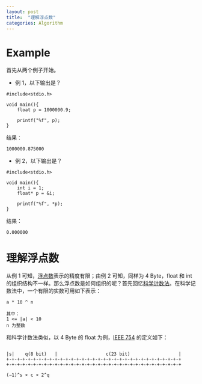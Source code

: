 ```yaml
---
layout: post
title:  "理解浮点数"
categories: Algorithm
---
```


# Example

首先从两个例子开始。

- 例 1，以下输出是？

~~~
#include<stdio.h>

void main(){
    float p = 1000000.9;

    printf("%f", p);
}
~~~

结果：

~~~
1000000.875000
~~~


- 例 2，以下输出是？

~~~
#include<stdio.h>

void main(){
    int i = 1;
    float* p = &i;

    printf("%f", *p);
}
~~~

结果：

~~~
0.000000
~~~

# 理解浮点数

从例 1 可知，[浮点数](https://en.wikipedia.org/wiki/IEEE_floating_point)表示的精度有限；由例 2 可知，同样为 4 Byte，float 和 int 的组织结构不一样。那么浮点数是如何组织的呢？首先回忆[科学计数法](https://zh.wikipedia.org/wiki/%E7%A7%91%E5%AD%A6%E8%AE%B0%E6%95%B0%E6%B3%95)。在科学记数法中，一个有限的实数可用如下表示：

~~~
a * 10 ^ n

其中：
1 <= |a| < 10
n 为整数
~~~

和科学计数法类似，以 4 Byte 的 float 为例，[IEEE 754](https://en.wikipedia.org/wiki/IEEE_754-1985) 的定义如下：

~~~

|s|    q(8 bit)   |                  c(23 bit)                  |
+-+-+-+-+-+-+-+-+-+-+-+-+-+-+-+-+-+-+-+-+-+-+-+-+-+-+-+-+-+-+-+-+
+-+-+-+-+-+-+-+-+-+-+-+-+-+-+-+-+-+-+-+-+-+-+-+-+-+-+-+-+-+-+-+-+
~~~

~~~
(−1)^s × c × 2^q
~~~